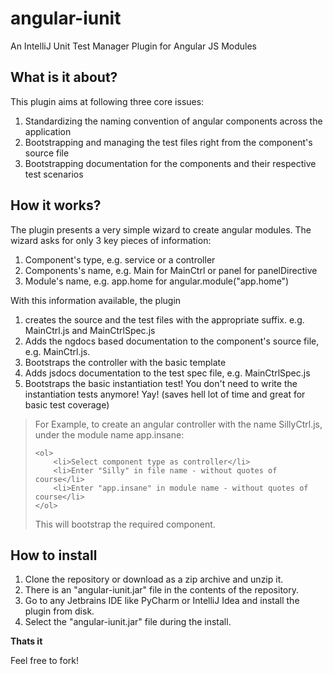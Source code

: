 angular-iunit
=============

An IntelliJ Unit Test Manager Plugin for Angular JS Modules

What is it about?
--------

This plugin aims at following three core issues:

1. Standardizing the naming convention of angular components across the application
2. Bootstrapping and managing the test files right from the component's source file
3. Bootstrapping documentation for the components and their respective test scenarios

How it works?
--------

The plugin presents a very simple wizard to create angular modules. The wizard asks for only 3 key pieces of information:

1. Component's type, e.g. service or a controller
2. Components's name, e.g. Main for MainCtrl or panel for panelDirective
3. Module's name, e.g. app.home for angular.module("app.home")

With this information available, the plugin 

1. creates the source and the test files with the appropriate suffix. e.g. MainCtrl.js and MainCtrlSpec.js
2. Adds the ngdocs based documentation to the component's source file, e.g. MainCtrl.js.
3. Bootstraps the controller with the basic template
4. Adds jsdocs documentation to the test spec file, e.g. MainCtrlSpec.js
5. Bootstraps the basic instantiation test! You don't need to write the instantiation tests anymore! Yay! (saves hell lot of time and great for basic test coverage)


<blockquote>
For Example, to create an angular controller with the name SillyCtrl.js, under the module name app.insane:

    <ol>
        <li>Select component type as controller</li>
        <li>Enter "Silly" in file name - without quotes of course</li>
        <li>Enter "app.insane" in module name - without quotes of course</li>
    </ol>

This will bootstrap the required component.
</blockquote>


How to install
--------

1. Clone the repository or download as a zip archive and unzip it.
2. There is an "angular-iunit.jar" file in the contents of the repository.
3. Go to any Jetbrains IDE like PyCharm or IntelliJ Idea and install the plugin from disk.
4. Select the "angular-iunit.jar" file during the install.

<b>Thats it</b>

Feel free to fork!
